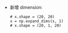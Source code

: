- 新增 dimension:

  ```
  # x.shape = (20, 20)
  x = np.expand_dims(x, 1)
  # x.shape = (20, 1, 20)
  ```
